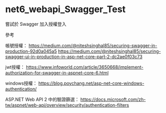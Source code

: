# net6_webapi_Swagger_Test
嘗試於 Swagger 加入授權登入

參考

帳號授權：
https://medium.com/@niteshsinghal85/securing-swagger-in-production-92d0a045a5
https://medium.com/@niteshsinghal85/securing-swagger-ui-in-production-in-asp-net-core-part-2-dc2ae0f03c73

jwt授權：
https://www.infoworld.com/article/3650668/implement-authorization-for-swagger-in-aspnet-core-6.html

windows授權：
https://blog.poychang.net/asp-net-core-windows-authentication/

ASP.NET Web API 2 中的驗證篩選：
https://docs.microsoft.com/zh-tw/aspnet/web-api/overview/security/authentication-filters
